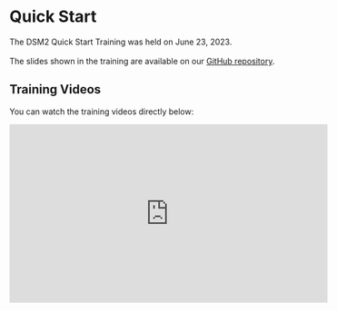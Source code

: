 # Quick Start

The DSM2 Quick Start Training was held on June 23, 2023.  
<BR>
The slides shown in the training are available on our [GitHub repository](https://github.com/CADWRDeltaModeling/DSM2LearningSeries/tree/main/quick_start).

## Training Videos

You can watch the training videos directly below:

<iframe width="560" height="315" src="https://www.youtube.com/embed/videoseries?si=jUssQu8cZD1EiOY5&amp;list=PL33EJkVWqElUkKFFz6A4A0LLyXqLVeHD5" title="YouTube video player" frameborder="0" allow="accelerometer; autoplay; clipboard-write; encrypted-media; gyroscope; picture-in-picture; web-share" referrerpolicy="strict-origin-when-cross-origin" allowfullscreen></iframe>

